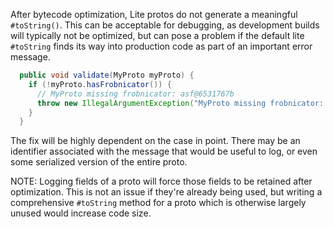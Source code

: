 After bytecode optimization, Lite protos do not generate a meaningful
`#toString()`. This can be acceptable for debugging, as development builds will
typically not be optimized, but can pose a problem if the default lite
`#toString` finds its way into production code as part of an important error
message.

```java
  public void validate(MyProto myProto) {
    if (!myProto.hasFrobnicator()) {
      // MyProto missing frobnicator: asf@6531767b
      throw new IllegalArgumentException("MyProto missing frobnicator: " + myProto);
    }
  }
```

The fix will be highly dependent on the case in point. There may be an
identifier associated with the message that would be useful to log, or even some
serialized version of the entire proto.

NOTE: Logging fields of a proto will force those fields to be retained after
optimization. This is not an issue if they're already being used, but writing a
comprehensive `#toString` method for a proto which is otherwise largely unused
would increase code size.
